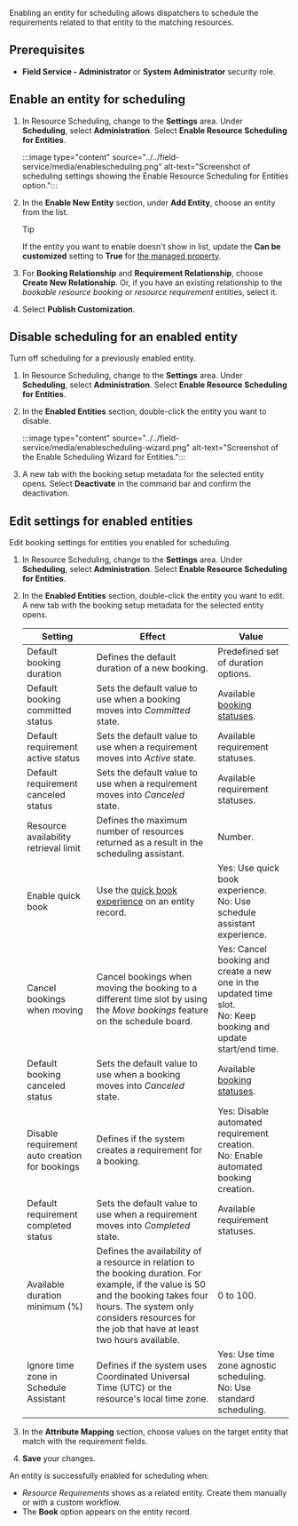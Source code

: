 Enabling an entity for scheduling allows dispatchers to schedule the requirements related to that entity to the matching resources.

## Prerequisites

- **Field Service - Administrator** or **System Administrator** security role.

## Enable an entity for scheduling

1. In Resource Scheduling, change to the **Settings** area. Under **Scheduling**, select **Administration**. Select **Enable Resource Scheduling for Entities**.

   :::image type="content" source="../../field-service/media/enablescheduling.png" alt-text="Screenshot of scheduling settings showing the Enable Resource Scheduling for Entities option.":::

1. In the **Enable New Entity** section, under **Add Entity**, choose an entity from the list.

   > [!TIP]
   > If the entity you want to enable doesn't show in list, update the **Can be customized** setting to **True** for [the managed property](/dynamics365/customer-engagement/customize/set-managed-properties).

1. For **Booking Relationship** and **Requirement Relationship**, choose **Create New Relationship**. Or, if you have an existing relationship to the *bookable resource booking* or *resource requirement* entities, select it.

1. Select **Publish Customization**.  

## Disable scheduling for an enabled entity

Turn off scheduling for a previously enabled entity.

1. In Resource Scheduling, change to the **Settings** area. Under **Scheduling**, select **Administration**. Select **Enable Resource Scheduling for Entities**.

1. In the **Enabled Entities** section, double-click the entity you want to disable.

   :::image type="content" source="../../field-service/media/enablescheduling-wizard.png" alt-text="Screenshot of the Enable Scheduling Wizard for Entities.":::

1. A new tab with the booking setup metadata for the selected entity opens. Select **Deactivate** in the command bar and confirm the deactivation.

## Edit settings for enabled entities

Edit booking settings for entities you enabled for scheduling.

1. In Resource Scheduling, change to the **Settings** area. Under **Scheduling**, select **Administration**. Select **Enable Resource Scheduling for Entities**.

1. In the **Enabled Entities** section, double-click the entity you want to edit. A new tab with the booking setup metadata for the selected entity opens.

    | Setting | Effect | Value |
    |---|---|---|
    | Default booking duration | Defines the default duration of a new booking. | Predefined set of duration options. |
    | Default booking committed status | Sets the default value to use when a booking moves into *Committed* state. | Available [booking statuses](../../field-service/set-up-booking-statuses.md). |
    | Default requirement active status | Sets the default value to use when a requirement moves into *Active* state. | Available requirement statuses. |
    | Default requirement canceled status | Sets the default value to use when a requirement moves into *Canceled* state. | Available requirement statuses. |
    | Resource availability retrieval limit | Defines the maximum number of resources returned as a result in the   scheduling assistant. | Number. |
    | Enable quick book | Use the [quick book experience](../../field-service/quick-scheduling.md) on an entity record. | Yes: Use quick book experience.<br>     No: Use schedule assistant experience. |
    | Cancel bookings when moving | Cancel bookings when moving the booking to a different time slot by using the *Move bookings* feature on the schedule board. | Yes: Cancel booking and create a new one in the updated time slot.<br>     No: Keep booking and update start/end time. |
    | Default booking canceled status | Sets the default value to use when a booking moves into *Canceled* state. | Available [booking statuses](../../field-service/set-up-booking-statuses.md). |
    | Disable requirement auto creation for   bookings | Defines if the system creates a requirement for a booking. | Yes: Disable automated requirement creation.<br>     No: Enable automated booking creation. |
    | Default requirement completed status | Sets the default value to use when a requirement moves into *Completed* state. | Available requirement statuses. |
    | Available duration minimum (%) | Defines the availability of a resource in relation to the booking duration. For example, if the value is 50 and the booking takes four hours. The system only considers resources for the job that have at least two hours available. | 0 to 100. |
    | Ignore time zone in Schedule Assistant| Defines if the system uses Coordinated Universal Time (UTC) or the resource's local time zone. | Yes: Use time zone agnostic scheduling.<br>     No: Use standard scheduling. |

1. In the **Attribute Mapping** section, choose values on the target entity that match with the requirement fields.

1. **Save** your changes.
  
An entity is successfully enabled for scheduling when:

- *Resource Requirements* shows as a related entity. Create them manually or with a custom workflow.
- The **Book** option appears on the entity record.

